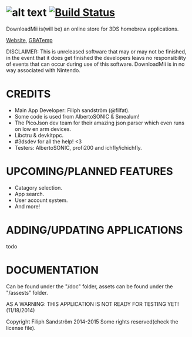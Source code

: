 ![alt text](https://raw.githubusercontent.com/DownloadMii/DownloadMii/master/logo.PNG "Logo") [![Build Status](http://build.filfatstudios.com:8080/buildStatus/icon?job=DownloadMii (3DS))](http://build.filfatstudios.com:8080/job/DownloadMii%20(3DS)/)
===========
DownloadMii is(will be) an online store for 3DS homebrew applications.

[Website](http://downloadmii.filfatstudios.com), [GBATemp](http://gbatemp.net/threads/downloadmii-a-homebrew-online-marketplace-not-released.374759/)

DISCLAIMER: This is unreleased software that may or may not be finished, in the event that it does get finished the developers leavs no responsibility of events that can occur during use of this software. DownloadMii is in no way associated with Nintendo. 


CREDITS
====
* Main App Developer: Filiph sandström (@filfat).
* Some code is used from AlbertoSONIC & Smealum!
* The PicoJson dev team for their amazing json parser which even runs on low en arm devices.
* Libctru & devkitppc.
* #3dsdev for all the help! <3
* Testers: AlbertoSONIC, profi200 and ichfly/ichichfly.

UPCOMING/PLANNED FEATURES
====
* Catagory selection.
* App search.
* User account system.
* And more!

ADDING/UPDATING APPLICATIONS
====
todo

DOCUMENTATION
====
Can be found under the "/doc" folder, assets can be found under the "/assests" folder.


AS A WARNING: THIS APPLICATION IS NOT READY FOR TESTING YET! (11/18/2014)

Copyright Filiph Sandström 2014-2015 Some rights reserved(check the license file).
